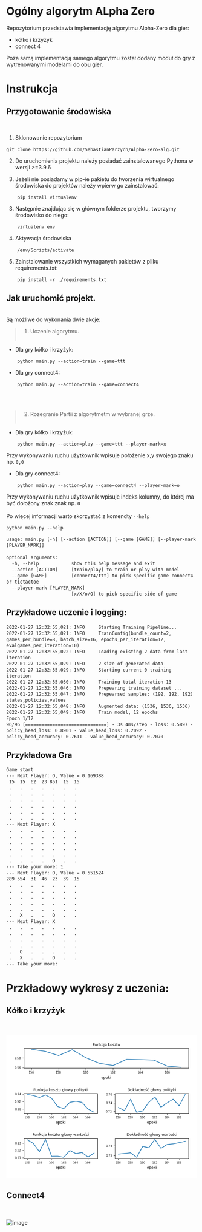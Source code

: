 # Ogólny algorytm ALpha Zero

Repozytorium przedstawia implementację algorytmu Alpha-Zero dla gier:
- kółko i krzyżyk
- connect 4  

Poza samą implementacją samego algorytmu został dodany moduł do gry z wytrenowanymi modelami do obu gier.
# Instrukcja

## Przygotowanie środowiska  
<br>

1. Sklonowanie repozytorium  
   
```
git clone https://github.com/SebastianParzych/Alpha-Zero-alg.git
```

2. Do uruchomienia projektu należy posiadać zainstalowanego Pythona w wersji >=3.9.6
   
2. Jeżeli nie posiadamy w pip-ie pakietu do tworzenia wirtualnego środowiska do projektów należy wpierw go zainstalować:
```
    pip install virtualenv
```
3. Następnie znajdując się w głównym folderze projektu, tworzymy środowisko do niego: 
```
    virtualenv env 
```
4. Aktywacja środowiska
```
    /env/Scripts/activate
```
5. Zainstalowanie wszystkich wymaganych pakietów z pliku requirements.txt:
```
    pip install -r ./requirements.txt
```
## Jak uruchomić projekt.
   <br>
Są możliwe do wykonania dwie akcje:  
 
<br>

>1. Uczenie algorytmu. 
   <br></br>  

   - Dla gry kółko i krzyżyk:  
  
```
    python main.py --action=train --game=ttt
```
   - Dla gry connect4:  
```
    python main.py --action=train --game=connect4
```
 <br></br>


>2.  Rozegranie Partii z algorytmetm w wybranej grze. 
 <br></br>

- Dla gry kółko i krzyżuk:           
```
    python main.py --action=play --game=ttt --player-mark=x
```
Przy wykonywaniu ruchu użytkownik wpisuje położenie x,y swojego znaku np. `0,0`
- Dla gry connect4:  
```
    python main.py --action=play --game=connect4 --player-mark=o
```
Przy wykonywaniu ruchu użytkownik wpisuje indeks kolumny, do której ma być dołożony znak znak np. `0`
<br>
<br>
Po więcej informacji warto skorzystać z komendty  ```--help```
```
python main.py --help
``` 
```
usage: main.py [-h] [--action [ACTION]] [--game [GAME]] [--player-mark [PLAYER_MARK]]

optional arguments:
  -h, --help            show this help message and exit
  --action [ACTION]     [train/play] to train or play with model
  --game [GAME]         [connect4/ttt] to pick specific game connect4 or tictactoe   
  --player-mark [PLAYER_MARK]
                        [x/X/o/O] to pick specific side of game
```
## Przykładowe uczenie i logging:
```
2022-01-27 12:32:55,021: INFO     Starting Training Pipeline...
2022-01-27 12:32:55,021: INFO     TrainConfig(bundle_count=2, games_per_bundle=8, batch_size=16, epochs_per_iteration=12, evalgames_per_iteration=10)
2022-01-27 12:32:55,022: INFO     Loading existing 2 data from last iteration
2022-01-27 12:32:55,029: INFO     2 size of generated data
2022-01-27 12:32:55,029: INFO     Starting current 0 training iteration
2022-01-27 12:32:55,030: INFO     Training total iteration 13
2022-01-27 12:32:55,046: INFO     Prepearing training dataset ... 
2022-01-27 12:32:55,047: INFO     Prepearsed samples: (192, 192, 192) states,policies,values
2022-01-27 12:32:55,048: INFO     Augmented data: (1536, 1536, 1536)
2022-01-27 12:32:55,049: INFO     Train model, 12 epochs
Epoch 1/12
96/96 [==============================] - 3s 4ms/step - loss: 0.5897 - policy_head_loss: 0.8901 - value_head_loss: 0.2092 - policy_head_accuracy: 0.7611 - value_head_accuracy: 0.7070
```
## Przykładowa Gra
```
Game start
--- Next Player: O, Value = 0.169388
 15  15  62  23 851  15  15
 .   .   .   .   .   .   .
 .   .   .   .   .   .   .
 .   .   .   .   .   .   .
 .   .   .   .   .   .   .
 .   .   .   .   .   .   .
 .   .   .   .   .   .   .
--- Next Player: X
 .   .   .   .   .   .   .
 .   .   .   .   .   .   .
 .   .   .   .   .   .   .
 .   .   .   .   .   .   .
 .   .   .   .   .   .   .
 .   .   .   .   O   .   .
--- Take your move: 1
--- Next Player: O, Value = 0.551524
289 554  31  46  23  39  15
 .   .   .   .   .   .   .
 .   .   .   .   .   .   .
 .   .   .   .   .   .   .
 .   .   .   .   .   .   .
 .   .   .   .   .   .   .
 .   X   .   .   O   .   .
--- Next Player: X
 .   .   .   .   .   .   .
 .   .   .   .   .   .   .
 .   .   .   .   .   .   .
 .   .   .   .   .   .   .
 .   O   .   .   .   .   .
 .   X   .   .   O   .   .
--- Take your move:
```


# Przkładowy wykresy z uczenia:

## Kółko i krzyżyk 
<br></br>
    ![Getting Started](./train_data/tictactoe__13.png)
## Connect4
<br></br>
![image](https://user-images.githubusercontent.com/76798626/151353060-58cc3a18-088f-4ca8-b703-434b71e7c537.png)
<br><br>
